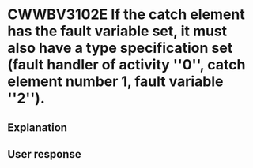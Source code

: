 # CWWBV3102E If the catch element has the fault variable set, it must also have a type specification set (fault handler of activity ''0'', catch element number 1, fault variable ''2'').

## Explanation

## User response